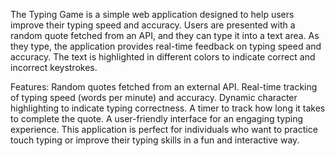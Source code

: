 The Typing Game is a simple web application designed to help users improve their typing speed and accuracy. Users are presented with a random quote fetched from an API, and they can type it into a text area. As they type, the application provides real-time feedback on typing speed and accuracy. The text is highlighted in different colors to indicate correct and incorrect keystrokes.

Features:
Random quotes fetched from an external API.
Real-time tracking of typing speed (words per minute) and accuracy.
Dynamic character highlighting to indicate typing correctness.
A timer to track how long it takes to complete the quote.
A user-friendly interface for an engaging typing experience.
This application is perfect for individuals who want to practice touch typing or improve their typing skills in a fun and interactive way.
